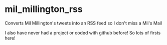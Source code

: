mil_millington_rss
==================

Converts Mil Millington's tweets into an RSS feed so I don't miss a Mil's Mail

I also have never had a project or coded with github before! So lots of firsts here!